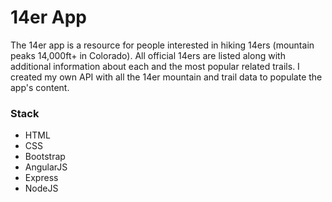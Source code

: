 # 14er App

The 14er app is a resource for people interested in hiking 14ers (mountain peaks 14,000ft+ in Colorado). All official 14ers are listed along with additional information about each and the most popular related trails. I created my own API with all the 14er mountain and trail data to populate the app's content.

### Stack
* HTML
* CSS
* Bootstrap
* AngularJS
* Express
* NodeJS
